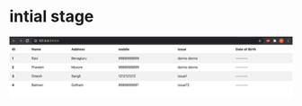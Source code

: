 # intial stage

![Alt text](https://github.com/rajeshpai1/saathi_dev/blob/master/Screenshot1.png?raw=true "Title")
